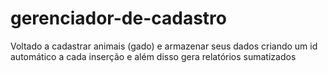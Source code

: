 # gerenciador-de-cadastro
Voltado a cadastrar animais (gado) e armazenar seus dados criando um id automático a cada inserção e além disso gera relatórios sumatizados 
